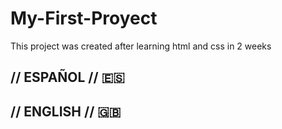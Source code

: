 # My-First-Proyect
This project was created after learning html and css in 2 weeks

## // ESPAÑOL // 🇪🇸 




## // ENGLISH // 🇬🇧
